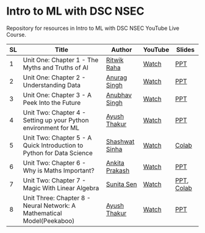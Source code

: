 # Intro to ML with DSC NSEC
Repository for resources in Intro to ML with DSC NSEC YouTube Live Course.

| SL | Title | Author | YouTube | Slides |
|--|--|--|--|--|
| 1 | Unit One: Chapter 1 - The Myths and Truths of AI | [Ritwik Raha](http://bit.ly/ritwik-raha) | [Watch](https://youtu.be/A1CcHAiqsww) | [PPT](https://docs.google.com/presentation/d/1fY_68DNJzN0gL-zvWVr0hCgCfagDYxnuVxKJ01lZalY/edit?usp=sharing)
| 2 | Unit One: Chapter 2 - Understanding Data | [Anurag Singh](https://github/anuragsingh228) | [Watch](https://www.youtube.com/watch?v=COXKy3OuIO8) | [PPT](https://docs.google.com/presentation/d/1TMjhbrPr3Qml091bLu7T-Xg-YSnx21Gfr_ZTpH0JmRw/edit?usp=sharing) 
| 3 | Unit One: Chapter 3 - A Peek Into the Future | [Anubhav Singh](https://xprilion.com) | [Watch](https://youtu.be/XakiUOA_ThU) | [PPT](https://docs.google.com/presentation/d/1EueefmU4COH9HXyGkvVKBl2IJ6DlMQVFttHc-rrzwiI/edit?usp=sharing)
| 4 | Unit Two: Chapter 4 - Setting up your Python environment for ML | [Ayush Thakur](https://www.linkedin.com/in/ayush-thakur-731914149/) | [Watch](https://youtu.be/-9nulbyAad0) | [PPT](https://docs.google.com/presentation/d/1maJhHPZsT6D8bSKQYE3AdbyiMzi77JP_YolVFPN1yqE/edit?usp=sharing)
| 5 | Unit Two: Chapter 5 - A Quick Introduction to Python for Data Science | [Shashwat Sinha](https://www.linkedin.com/in/shashwat3057/) | [Watch](https://youtu.be/Dnzx5eD7c60) | [Colab](http://tiny.cc/oub1cz)
| 6 | Unit Two: Chapter 6 - Why is Maths Important? | [Ankita Prakash](https://www.linkedin.com/in/ankita-prakash-90668b177/) | [Watch](https://youtu.be/GXqWWj45Otc) | [PPT](https://docs.google.com/presentation/d/1rPyz-QzRCjk8oBevl0hGqRmoPKNh-ABGGagUif0wsDU/edit#slide=id.g600f646d80_0_0)
| 7 | Unit Two: Chapter 7 - Magic With Linear Algebra | [Sunita Sen](https://linkedin.com/in/sunitasen/) | [Watch](https://youtu.be/8qYBZsvR478) | [PPT](https://docs.google.com/presentation/d/1DH_8nP0gQyPVuTqWdwOrUQqq7sYUiwQihogJ1sVUCBc/edit?usp=sharing), [Colab](https://colab.research.google.com/drive/10ZWWyQeuKis887Ti3S_KAh09lGnrjFlF)
| 8 | Unit Three: Chapter 8 - Neural Network: A Mathematical Model(Peekaboo) | [Ayush Thakur](https://www.linkedin.com/in/ayush-thakur-731914149/) | [Watch](https://youtu.be/3cpoJBWeN0s) | [PPT](https://docs.google.com/presentation/d/1YhDJQDwjmBXRB85N7QmKl7pKvi_Ong3GbjpbNr5D9CI/edit?usp=sharing)
